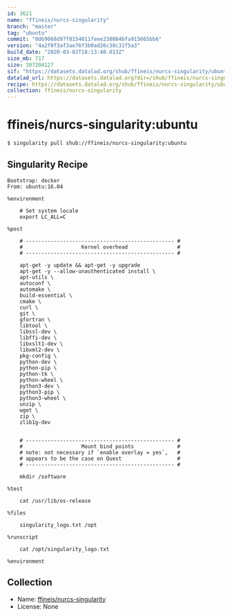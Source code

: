 ```yaml
---
id: 3621
name: "ffineis/nurcs-singularity"
branch: "master"
tag: "ubuntu"
commit: "0d69068d97f8154011feee238084bfa915665bb6"
version: "4a2f0f3af3ae76f3b0ad26c38c31f5a3"
build_date: "2020-03-02T18:13:40.013Z"
size_mb: 717
size: 307204127
sif: "https://datasets.datalad.org/shub/ffineis/nurcs-singularity/ubuntu/2020-03-02-0d69068d-4a2f0f3a/4a2f0f3af3ae76f3b0ad26c38c31f5a3.simg"
datalad_url: https://datasets.datalad.org?dir=/shub/ffineis/nurcs-singularity/ubuntu/2020-03-02-0d69068d-4a2f0f3a/
recipe: https://datasets.datalad.org/shub/ffineis/nurcs-singularity/ubuntu/2020-03-02-0d69068d-4a2f0f3a/Singularity
collection: ffineis/nurcs-singularity
---
```


# ffineis/nurcs-singularity:ubuntu

```bash
$ singularity pull shub://ffineis/nurcs-singularity:ubuntu
```

## Singularity Recipe

```singularity
Bootstrap: docker
From: ubuntu:16.04

%environment

    # Set system locale
    export LC_ALL=C

%post

    # ------------------------------------------------ #
    #                   Kernel overhead                #
    # ------------------------------------------------ #

    apt-get -y update && apt-get -y upgrade
    apt-get -y --allow-unauthenticated install \
    apt-utils \
	autoconf \
	automake \
	build-essential \
	cmake \
	curl \
	git \
	gfortran \
	libtool \
	libssl-dev \
	libffi-dev \
	libxslt1-dev \
	libxml2-dev \
	pkg-config \
	python-dev \
	python-pip \
	python-tk \
	python-wheel \
	python3-dev \
	python3-pip \
	python3-wheel \
	unzip \
	wget \
	zip \
	zlib1g-dev


    # ------------------------------------------------ #
    #                   Mount bind points              #
    # note: not necessary if `enable overlay = yes`,   #
    # appears to be the case on Quest				   #
    # ------------------------------------------------ #

    mkdir /software

%test

	cat /usr/lib/os-release

%files

    singularity_logo.txt /opt

%runscript

    cat /opt/singularity_logo.txt

%environment
```

## Collection

 - Name: [ffineis/nurcs-singularity](https://github.com/ffineis/nurcs-singularity)
 - License: None

